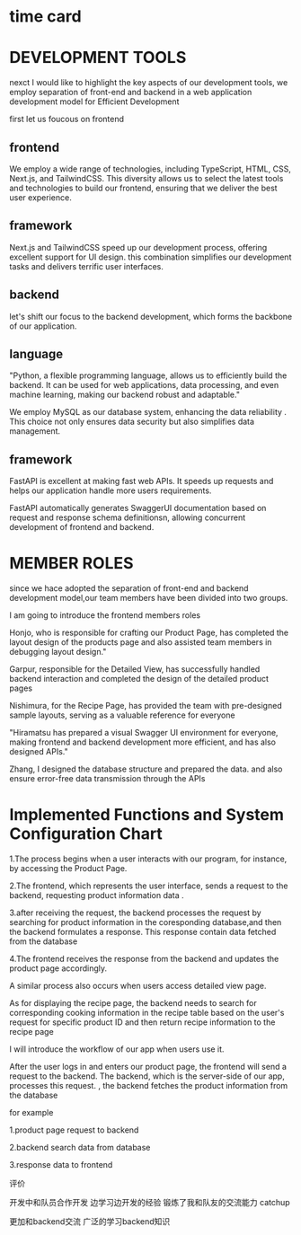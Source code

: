 # time card


# DEVELOPMENT TOOLS
nexct I would like to highlight the key aspects of our  development tools,
we employ separation of front-end and backend in a web application development model for Efficient Development

first let us foucous on frontend

## frontend
We employ a wide range of technologies, including TypeScript, HTML, CSS, Next.js, and TailwindCSS. This diversity allows us to select the latest tools and technologies to build our frontend, ensuring that we deliver the best user experience.

## framework

Next.js and TailwindCSS speed up our  development process, offering excellent support for UI design. this combination simplifies our development tasks and delivers terrific user interfaces.


## backend

let's shift our focus to the backend development, which forms the backbone of our application.

## language

"Python, a flexible programming language, allows us to efficiently build the backend. It can be used for web applications, data processing, and even machine learning, making our backend  robust and adaptable."

We employ MySQL as our database system, enhancing the data reliability . This choice not only ensures data security but also simplifies data management.

## framework

FastAPI is excellent at making fast web APIs. It speeds up requests and helps our application handle more users requirements.

FastAPI automatically generates SwaggerUI documentation based on request and response schema definitionsn, allowing concurrent development of frontend and backend. 

# MEMBER ROLES


since we hace adopted the separation of front-end and backend development model,our team members have been divided into two groups.

I am going to introduce the frontend members roles

Honjo, who is responsible for crafting our Product Page, has completed the layout design of the products page and  also assisted team members in debugging layout design."

Garpur, responsible for the Detailed View, has successfully handled backend interaction and completed the design of the detailed product pages

Nishimura, for the Recipe Page, has provided the team with pre-designed sample layouts, serving as a valuable reference for everyone


"Hiramatsu has prepared a visual Swagger UI environment for everyone, making frontend and backend development more efficient, and has also designed APIs."

Zhang, I designed the database structure and prepared the data. and also ensure error-free data transmission through the APIs



# Implemented Functions and System Configuration Chart


1.The process begins when a user interacts with our program, for instance, by accessing the Product Page.

2.The frontend, which represents the user interface, sends a request to the backend,  requesting  product information data .

3.after receiving the request, the backend processes the request by searching for product information in the coresponding database,and then the backend formulates a response. This response  contain data fetched from the database

4.The frontend receives the response from the backend and updates the product page accordingly.

A similar process also occurs when users access detailed view page.

As for displaying the recipe page, the backend needs to search for corresponding cooking information in the recipe table based on the user's request for specific product ID and then return recipe information to the recipe page




I will introduce the workflow of our app when users use it.

After the user logs in and enters our product page, the frontend will send a request to the backend.
The backend, which is the server-side of our app, processes this request. , the backend fetches the product information from the database 

for example

1.product page request to backend

2.backend search data from database

3.response data to frontend



评价


开发中和队员合作开发 边学习边开发的经验 锻炼了我和队友的交流能力
catchup 

更加和backend交流 广泛的学习backend知识